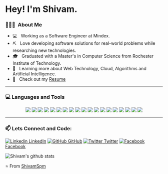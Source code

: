 <h1> Hey! I'm Shivam.</h1>

### 👨🏻‍💻 &nbsp;About Me 
- 💻 &nbsp; Working as a Software Engineer at Mindex.
- ⛏ &nbsp; Love developing software solutions for real-world problems while researching new technologies.
- 🎓 &nbsp; Graduated with a Master's in Computer Science from Rochester Institute of Technology.
- 🌱 &nbsp; Learning more about Web Technology, Cloud, Algorithms and Artificial Intelligence.
- 📝 &nbsp; Check out my [Resume](https://shivamspm.github.io/Resume/)

---

### 💻 Languages and Tools
<div align="center">
  <img src="https://img.shields.io/badge/React-20232A?style=for-the-badge&logo=react&logoColor=61DAFB"/>
  <img src="https://img.shields.io/badge/Node%20js-339933?style=for-the-badge&logo=nodedotjs&logoColor=white"/> 
  <img src="https://img.shields.io/badge/Python-FFD43B?style=for-the-badge&logo=python&logoColor=blue"/>
  <img src="https://img.shields.io/badge/Amazon_AWS-FF9900?style=for-the-badge&logo=amazonaws&logoColor=white"/>
  <img src="https://img.shields.io/badge/C%23-239120?style=for-the-badge&logo=c-sharp&logoColor=white"/>
  <img src="https://img.shields.io/badge/JavaScript-323330?style=for-the-badge&logo=javascript&logoColor=F7DF1E"/>
  <img src="https://img.shields.io/badge/java-%23ED8B00.svg?style=for-the-badge&logo=openjdk&logoColor=white"/>
  <img src="https://img.shields.io/badge/HTML5-E34F26?style=for-the-badge&logo=html5&logoColor=white"/>
  <img src="https://img.shields.io/badge/Tailwind_CSS-38B2AC?style=for-the-badge&logo=tailwind-css&logoColor=white"/>
  <img src="https://img.shields.io/badge/Angular-DD0031?style=for-the-badge&logo=angular&logoColor=white"/>
  <img src="https://img.shields.io/badge/React_Native-20232A?style=for-the-badge&logo=react&logoColor=61DAFB"/>

  <img src="https://img.shields.io/badge/Spring_Boot-F2F4F9?style=for-the-badge&logo=spring-boot"/>
  <img src="https://img.shields.io/badge/MongoDB-4EA94B?style=for-the-badge&logo=mongodb&logoColor=white"/>
  <img src="https://img.shields.io/badge/Flask-000000?style=for-the-badge&logo=flask&logoColor=white"/>
  <img src="https://img.shields.io/badge/MySQL-005C84?style=for-the-badge&logo=mysql&logoColor=white"/>
  <img src="https://img.shields.io/badge/VSCode-0078D4?style=for-the-badge&logo=visual%20studio%20code&logoColor=white"/>
  <img src="https://img.shields.io/badge/Android-3DDC84?style=for-the-badge&logo=android&logoColor=white"/>
  <img src="https://img.shields.io/badge/Docker-2CA5E0?style=for-the-badge&logo=docker&logoColor=white"/>
  <img src="https://img.shields.io/badge/GIT-E44C30?style=for-the-badge&logo=git&logoColor=white"/>
</div>



---

### 📫 Lets Connect and Code: 
[![Linkedin](https://i.stack.imgur.com/gVE0j.png) LinkedIn](https://www.linkedin.com/in/shivamspm/) [![GitHub](https://i.stack.imgur.com/tskMh.png) GitHub](https://github.com/ShivamSpm) [![Twitter](http://i.imgur.com/wWzX9uB.png) Twitter](https://twitter.com/ShivamM49668640) [![Facebook](http://i.imgur.com/fep1WsG.png) Facebook](https://www.facebook.com/shivam.mahajan.758)

![Shivam's github stats](https://github-readme-stats.vercel.app/api?username=ShivamSpm&show_icons=true&theme=dark)

⭐️ From [ShivamSpm](https://github.com/ShivamSpm)
